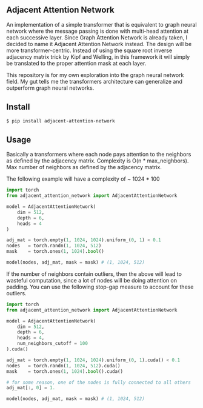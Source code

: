 ## Adjacent Attention Network

An implementation of a simple transformer that is equivalent to graph neural network where the message passing is done with multi-head attention at each successive layer. Since Graph Attention Network is already taken, I decided to name it Adjacent Attention Network instead. The design will be more transformer-centric. Instead of using the square root inverse adjacency matrix trick by Kipf and Welling, in this framework it will simply be translated to the proper attention mask at each layer.

This repository is for my own exploration into the graph neural network field. My gut tells me the transformers architecture can generalize and outperform graph neural networks.

## Install

```bash
$ pip install adjacent-attention-network
```

## Usage

Basically a transformers where each node pays attention to the neighbors as defined by the adjacency matrix. Complexity is O(n * max_neighbors). Max number of neighbors as defined by the adjacency matrix.

The following example will have a complexity of ~ 1024 * 100

```python
import torch
from adjacent_attention_network import AdjacentAttentionNetwork

model = AdjacentAttentionNetwork(
    dim = 512,
    depth = 6,
    heads = 4
)

adj_mat = torch.empty(1, 1024, 1024).uniform_(0, 1) < 0.1
nodes   = torch.randn(1, 1024, 512)
mask    = torch.ones(1, 1024).bool()

model(nodes, adj_mat, mask = mask) # (1, 1024, 512)
```

If the number of neighbors contain outliers, then the above will lead to wasteful computation, since a lot of nodes will be doing attention on padding. You can use the following stop-gap measure to account for these outliers.

```python
import torch
from adjacent_attention_network import AdjacentAttentionNetwork

model = AdjacentAttentionNetwork(
    dim = 512,
    depth = 6,
    heads = 4,
    num_neighbors_cutoff = 100
).cuda()

adj_mat = torch.empty(1, 1024, 1024).uniform_(0, 1).cuda() < 0.1
nodes   = torch.randn(1, 1024, 512).cuda()
mask    = torch.ones(1, 1024).bool().cuda()

# for some reason, one of the nodes is fully connected to all others
adj_mat[:, 0] = 1.

model(nodes, adj_mat, mask = mask) # (1, 1024, 512)
```